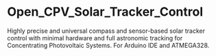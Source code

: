 # Open_CPV_Solar_Tracker_Control
Highly precise and universal compass and sensor-based solar tracker control with minimal hardware and full astronomic tracking for Concentrating Photovoltaic Systems. 
For Arduino IDE and ATMEGA328.
